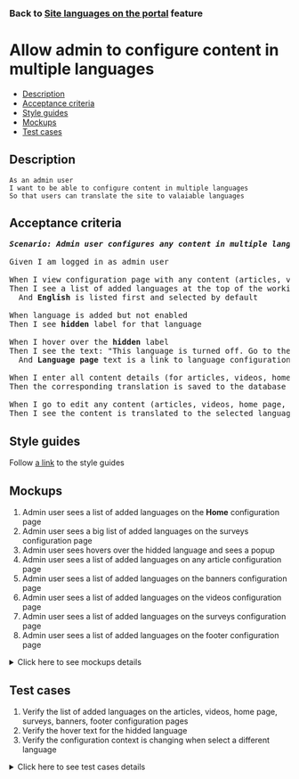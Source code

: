 ### Back to [Site languages on the portal](../../README.md) feature

# Allow admin to configure content in multiple languages

- [Description](#description)
- [Acceptance criteria](#acceptance-criteria)
- [Style guides](#style-guides)
- [Mockups](#mockups)
- [Test cases](#test-cases)

## Description

    As an admin user
    I want to be able to configure content in multiple languages
    So that users can translate the site to valaiable languages

## Acceptance criteria

<pre>
<b><i>Scenario: Admin user configures any content in multiple languages</i></b>

Given I am logged in as admin user

When I view configuration page with any content (articles, videos, home page, surveys, banners, footer)
Then I see a list of added languages at the top of the working area (They are configured on the <b>Site languages</b> tab)
  And <b>English</b> is listed first and selected by default

When language is added but not enabled
Then I see <b>hidden</b> label for that language

When I hover over the <b>hidden</b> label
Then I see the text: "This language is turned off. Go to the <b>Language page</b> to turn it on"
  And <b>Language page</b> text is a link to language configuration page

When I enter all content details (for articles, videos, home page, surveys, banners, footer) and click <b>Save</b>
Then the corresponding translation is saved to the database

When I go to edit any content (articles, videos, home page, surveys, banners, footer) and switch between different languages
Then I see the content is translated to the selected language
</pre>

## Style guides

Follow [a link](https://www.figma.com/proto/0zkkf5WC77OSpvyD6YXpFE/Style-guides?page-id=0%3A1&node-id=19%3A5368&viewport=266%2C48%2C0.54&scaling=min-zoom&starting-point-node-id=19%3A5368) to the style guides

## Mockups

1. Admin user sees a list of added languages on the <b>Home</b> configuration page
2. Admin user sees a big list of added languages on the surveys configuration page
3. Admin user sees hovers over the hidded language and sees a popup
4. Admin user sees a list of added languages on any article configuration page
5. Admin user sees a list of added languages on the banners configuration page
6. Admin user sees a list of added languages on the videos configuration page
7. Admin user sees a list of added languages on the surveys configuration page
8. Admin user sees a list of added languages on the footer configuration page

<details>
  <summary>Click here to see mockups details</summary>

**1. Admin user sees a list of added languages on the <b>Home</b> configuration page:**

![Admin user sees a list of added languages on the <b>Home</b> configuration page](/sports_hub_portal/desktop_application_features/site_languages/images/list_of_languages_home_page.png)

**2. Admin user sees a big list of added languages on the surveys configuration page:**

![Admin user sees a big list of added languages on the surveys configuration page](/sports_hub_portal/desktop_application_features/site_languages/images/lots_of_languages.png)

**3. Admin user sees hovers over the hidded language and sees a popup:**

![Admin user sees hovers over the hidded language and sees a popup](/sports_hub_portal/desktop_application_features/site_languages/images/hover_over_hidden_language.png)

**4. Admin user sees a list of added languages on any article configuration page:**

![Admin user sees a list of added languages on any article configuration page](/sports_hub_portal/desktop_application_features/site_languages/images/list_of_languages_articles_page.png)

**5. Admin user sees a list of added languages on the banners configuration page:**

![Admin user sees a list of added languages on the banners configuration page](/sports_hub_portal/desktop_application_features/site_languages/images/list_of_languages_banners_page.png)

**6. Admin user sees a list of added languages on the videos configuration page:**

![Admin user sees a list of added languages on the videos configuration page](/sports_hub_portal/desktop_application_features/site_languages/images/list_of_languages_videos_page.png)

**7. Admin user sees a list of added languages on the surveys configuration page:**

![Admin user sees a list of added languages on the surveys configuration page](/sports_hub_portal/desktop_application_features/site_languages/images/list_of_languages_surveys_page.png)

**8. Admin user sees a list of added languages on the footer configuration page:**

![Admin user sees a list of added languages on the footer configuration page](/sports_hub_portal/desktop_application_features/site_languages/images/list_of_languages_footer_page.png)

</details>

## Test cases

1. Verify the list of added languages on the articles, videos, home page, surveys, banners, footer configuration pages
2. Verify the hover text for the hidded language
3. Verify the configuration context is changing when select a different language

<details>
  <summary>Click here to see test cases details</summary>

### **#1. Verify the list of added languages on the articles, videos, home page, surveys, banners, footer configuration pages**

|Preconditions|Steps|Expected result
--------------|-----|----------
|- Go to the Sports Hub home page</br>- Admin configured the <b>French</b> language to be shown and <b>German</b> to be hidden</br>|1) Examine the context of the articles, videos, home page, surveys, banners, footer configuration pages|1) The list of added languages <b>EN, DE, FR</b> is rendeed at the top of the working area. <b>English</b> language is selected by default|

### **#2. Verify the hover text for the hidded language**

|Preconditions|Steps|Expected result
--------------|-----|----------
|- Go to the Sports Hub home page</br>- Admin configured the <b>German</b> language to be hidden</br>|1) Hover over the hidden language|1) The popup with the valid text appear|

### **#3. Verify the configuration context is changing when select a different language**

|Preconditions|Steps|Expected result
--------------|-----|----------
|- Go to the Sports Hub home page</br>- Admin configured the <b>French</b> language to be shown|1) Switch between <b>EN</b> and <b>FR</b>|1) The content form is translated into a selected language|
</details>
